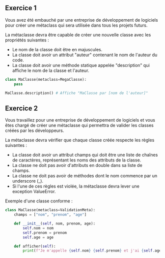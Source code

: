## Exercice 1

Vous avez été embauché par une entreprise de développement de logiciels pour créer une métaclass qui sera utilisée dans tous les projets futurs.

La métaclasse devra être capable de créer une nouvelle classe avec les propriétés suivantes :

- Le nom de la classe doit être en majuscules.
- La classe doit avoir un attribut "auteur" contenant le nom de l'auteur du code.
- La classe doit avoir une méthode statique appelée "description" qui affiche le nom de la classe et l'auteur.

```py 
class MaClasse(metaclass=MegaClasse):
    pass

MaClasse.description() # Affiche "MaClasse par [nom de l'auteur]"
```

## Exercice 2

Vous travaillez pour une entreprise de développement de logiciels et vous êtes chargé de créer une métaclasse qui permettra de valider les classes créées par les développeurs.

La métaclasse devra vérifier que chaque classe créée respecte les règles suivantes :

- La classe doit avoir un attribut champs qui doit être une liste de chaînes de caractères, représentant les noms des attributs de la classe.
- La classe ne doit pas avoir d'attributs en double dans sa liste de champs.
- La classe ne doit pas avoir de méthodes dont le nom commence par un underscore (_).
- Si l'une de ces règles est violée, la métaclasse devra lever une exception ValueError.

Exemple d'une classe conforme :

```py 
class MaClasse(metaclass=ValidationMeta):
    champs = ["nom", "prenom", "age"]

    def __init__(self, nom, prenom, age):
        self.nom = nom
        self.prenom = prenom
        self.age = age

    def afficher(self):
        print(f"Je m'appelle {self.nom} {self.prenom} et j'ai {self.age} ans.")
```

